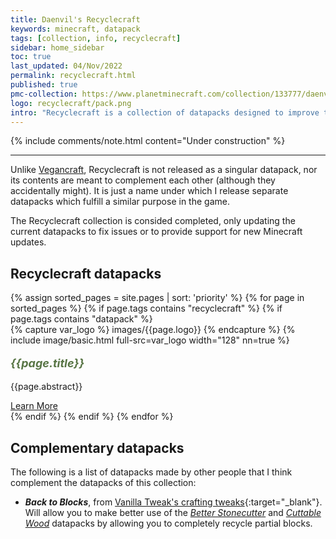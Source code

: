 ```yaml
---
title: Daenvil's Recyclecraft
keywords: minecraft, datapack
tags: [collection, info, recyclecraft]
sidebar: home_sidebar
toc: true
last_updated: 04/Nov/2022
permalink: recyclecraft.html
published: true
pmc-collection: https://www.planetminecraft.com/collection/133777/daenvil-s-recyclecraft-datapacks/
logo: recyclecraft/pack.png
intro: "Recyclecraft is a collection of datapacks designed to improve the survival experience by repurposing unused items instead of wasting them."
---
```

{% include comments/note.html content="Under construction" %}

***

Unlike [Vegancraft](vegancraft.html), Recyclecraft is not released as a singular datapack, nor its contents are meant to complement each other (although they accidentally might). It is just a name under which I release separate datapacks which fulfill a similar purpose in the game.

The Recyclecraft collection is consided completed, only updating the current datapacks to fix issues or to provide support for new Minecraft updates.

<div class="row">
    <div class="col-lg-12">
        <h2 class="page-header">Recyclecraft datapacks</h2>
    </div>
    {% assign sorted_pages = site.pages | sort: 'priority' %}
    {% for page in sorted_pages %}
    {% if page.tags contains "recyclecraft" %}
    {% if page.tags contains "datapack" %}
    <div class="col-md-4 col-sm-6">
        <div class="panel panel-default text-center">
            <div class="panel-heading">
                {% capture var_logo %}
                images/{{page.logo}}
                {% endcapture %}
                {% include image/basic.html full-src=var_logo width="128" nn=true %}
            </div>
            <div class="panel-body">
                <p style="font-size:18px;color:#587545;"><b><i>{{page.title}}</i></b></p>
                <p>{{page.abstract}}</p>
                <a href="{{page.permalink}}" class="btn btn-primary">Learn More</a>
            </div>
        </div>
    </div>
    {% endif %}
    {% endif %}
    {% endfor %}
</div>

## Complementary datapacks

The following is a list of datapacks made by other people that I think complement the datapacks of this collection:

- **_Back to Blocks_**, from [Vanilla Tweak's crafting tweaks](https://vanillatweaks.net/picker/crafting-tweaks/){:target="_blank"}. Will allow you to make better use of the [_Better Stonecutter_](better_stonecutter.html) and [_Cuttable Wood_](cuttable_wood.html) datapacks by allowing you to completely recycle partial blocks.
